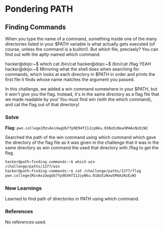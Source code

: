 # Pondering PATH

## Finding Commands
When you type the name of a command, something inside one of the many directories listed in your $PATH variable is what actually gets executed (of course, unless the command is a builtin!). But which file, precisely? You can find out with the aptly-named which command:

hacker@dojo:~$ which cat
/bin/cat
hacker@dojo:~$ /bin/cat /flag
YEAH
hacker@dojo:~$
Mirroring what the shell does when searching for commands, which looks at each directory in $PATH in order and prints the first file it finds whose name matches the argument you passed.

In this challenge, we added a win command somewhere in your $PATH, but it won't give you the flag. Instead, it's in the same directory as a flag file that we made readable by you! You must find win (with the which command), and cat the flag out of that directory!

### Solve
**Flag:** `pwn.college{MzvAxiUwgUb7fp9E94fI1JzyNku.01NzEzNxwSM4AzNzEzW}`

Searched the path of the win command using which command which gave the directory of the flag file as it was given in the challenge that it was in the same directory as win command the used that directory  with /flag to get the flag.

```bash
hacker@path~finding-commands:~$ which win
/challenge/paths/1377/win
hacker@path~finding-commands:~$ cat /challenge/paths/1377/flag
pwn.college{MzvAxiUwgUb7fp9E94fI1JzyNku.01NzEzNxwSM4AzNzEzW}
```

### New Learnings
Learned to find path of directories in PATH using which command.

### References 
No references used.
